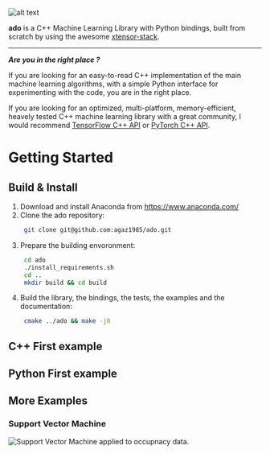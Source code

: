 ![alt text](https://github.com/agaz1985/ado/blob/main/imgs/logo.png?raw=true)

**ado** is a C++ Machine Learning Library with Python bindings, built from scratch by using the awesome [xtensor-stack](https://github.com/xtensor-stack).

---
***Are you in the right place ?***

If you are looking for an easy-to-read C++ implementation of the main machine learning algorithms, with a simple Python interface for experimenting with the code, you are in the right place.

If you are looking for an optimized, multi-platform, memory-efficient, heavely tested C++ machine learning library with a great community, I would recommend [TensorFlow C++ API](https://www.tensorflow.org/api_docs/cc) or [PyTorch C++ API](https://pytorch.org/cppdocs/).

# Getting Started
## Build & Install
1. Download and install Anaconda from https://www.anaconda.com/ 
2. Clone the ado repository:
   ```bash
    git clone git@github.com:agaz1985/ado.git
    ```
3. Prepare the building envoronment:
   ```bash
    cd ado
    ./install_requirements.sh
    cd ..
    mkdir build && cd build
    ```
4. Build the library, the bindings, the tests, the examples and the documentation:
   ```bash
    cmake ../ado && make -j8
    ```
## C++ First example
## Python First example
## More Examples

### Support Vector Machine
![Support Vector Machine applied to occupnacy data.](https://github.com/agaz1985/ado/blob/main/imgs/svm_synthetic.png?raw=true) <!-- .element height="80%" width="80%" -->

